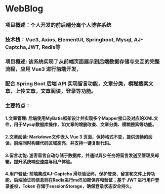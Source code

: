 # WebBlog
### 项目概述：个人开发的前后端分离个人博客系统
### 技术栈：Vue3, Axios, ElementUI, Springboot, Mysql, AJ-Captcha,JWT, Redis等
### 项目概述: 该系统实现了从前端页面展示到后端数据存储与交互的完整流程，应用 Vue3 进行前端开发，
### 配合 Spring Boot 后端 API 实现留言功能，文章分类，模糊搜索文章，上传文章，文章阅读，登录等功能。
### 主要特点：
#### 1.文章管理: 后端使用MyBatis框架设计并实现多个Mapper接口及对应的XML文件，用于Mysql数据库操作，如文章的增删改查、文章分类、模糊搜索等功能。
#### 2.文章阅读: Markdown文件嵌入 Vue 3 页面，保持格式不变，提供流畅的阅读。前端同时构建代码区域高亮，并支持一键复制代码。
#### 3.留言功能: 游客留言自动存储于数据库，并通过异步任务将留言发送至管理员邮箱，提升系统响应速度与用户体验。
#### 4.用户验证: 前端集成AJ-Captcha 滑块验证码，保护登录、留言和文件上传功能，后端验证码信息则在Redis进行md5加密保存和验证；基于 JWT 进行用户登录鉴权，Token 存储于sessionStorage，确保登录状态安全持久。
